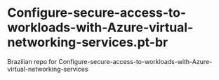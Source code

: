 # Configure-secure-access-to-workloads-with-Azure-virtual-networking-services.pt-br
Brazilian repo for Configure-secure-access-to-workloads-with-Azure-virtual-networking-services

